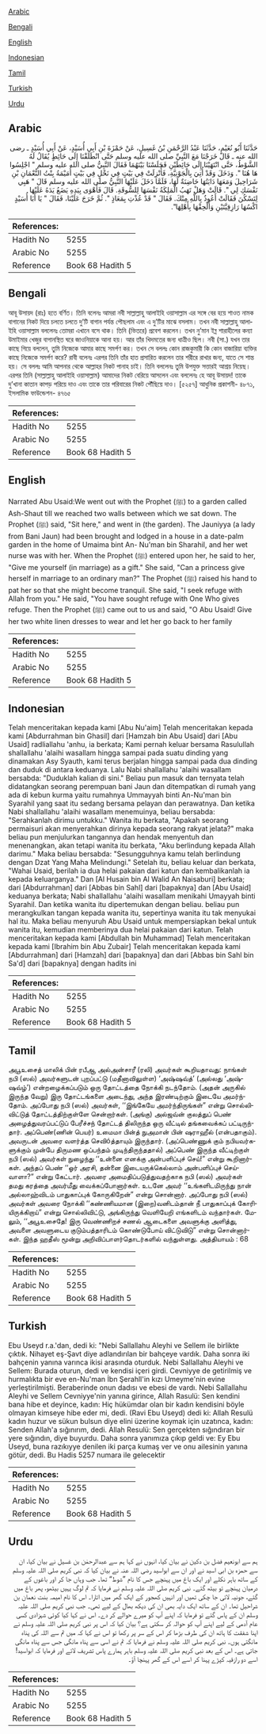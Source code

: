 [Arabic](#arabic)

[Bengali](#bengali)

[English](#english)

[Indonesian](#indonesian)

[Tamil](#tamil)

[Turkish](#turkish)

[Urdu](#urdu)

## Arabic


<div dir="rtl" lang="ar" style={{fontSize:'larger',backgroundColor:'#f8f9fa',padding:20}}>
حَدَّثَنَا أَبُو نُعَيْمٍ، حَدَّثَنَا عَبْدُ الرَّحْمَنِ بْنُ غَسِيلٍ، عَنْ حَمْزَةَ بْنِ أَبِي أُسَيْدٍ، عَنْ أَبِي أُسَيْدٍ ـ رضى الله عنه ـ قَالَ خَرَجْنَا مَعَ النَّبِيِّ صلى الله عليه وسلم حَتَّى انْطَلَقْنَا إِلَى حَائِطٍ يُقَالُ لَهُ الشَّوْطُ، حَتَّى انْتَهَيْنَا إِلَى حَائِطَيْنِ فَجَلَسْنَا بَيْنَهُمَا فَقَالَ النَّبِيُّ صلى الله عليه وسلم ‏"‏ اجْلِسُوا هَا هُنَا ‏"‏‏.‏ وَدَخَلَ وَقَدْ أُتِيَ بِالْجَوْنِيَّةِ، فَأُنْزِلَتْ فِي بَيْتٍ فِي نَخْلٍ فِي بَيْتٍ أُمَيْمَةُ بِنْتُ النُّعْمَانِ بْنِ شَرَاحِيلَ وَمَعَهَا دَايَتُهَا حَاضِنَةٌ لَهَا، فَلَمَّا دَخَلَ عَلَيْهَا النَّبِيُّ صلى الله عليه وسلم قَالَ ‏"‏ هَبِي نَفْسَكِ لِي ‏"‏‏.‏ قَالَتْ وَهَلْ تَهَبُ الْمَلِكَةُ نَفْسَهَا لِلسُّوقَةِ‏.‏ قَالَ فَأَهْوَى بِيَدِهِ يَضَعُ يَدَهُ عَلَيْهَا لِتَسْكُنَ فَقَالَتْ أَعُوذُ بِاللَّهِ مِنْكَ‏.‏ فَقَالَ ‏"‏ قَدْ عُذْتِ بِمَعَاذٍ ‏"‏‏.‏ ثُمَّ خَرَجَ عَلَيْنَا، فَقَالَ ‏"‏ يَا أَبَا أُسَيْدٍ اكْسُهَا رَازِقِيَّتَيْنِ وَأَلْحِقْهَا بِأَهْلِهَا‏"‏‏.‏
</div>
<div style={{backgroundColor:'#f8f9fa',padding:20, marginBottom: 10}}><table> <thead> <tr> <th>References:</th> <th></th> </tr> </thead> <tbody><tr><td>Hadith No</td><td>5255</td></tr><tr><td>Arabic No</td><td>5255</td></tr><tr><td>Reference</td><td>Book 68 Hadith 5</td></tr></tbody></table></div>

## Bengali


<div dir="ltr" lang="bn" style={{fontSize:'larger',backgroundColor:'#f8f9fa',padding:20}}>
আবূ উসায়দ (রাঃ) হতে বর্ণিত। তিনি বলেনঃ আমরা নবী সাল্লাল্লাহু আলাইহি ওয়াসাল্লাম এর সঙ্গে বের হয়ে শাওত নামক বাগানের নিকট দিয়ে চলতে চলতে দু’টি বাগান পর্যন্ত পৌছলাম এবং এ দু’টির মাঝে বসলাম। তখন নবী সাল্লাল্লাহু আলাইহি ওয়াসাল্লাম বললেনঃ তোমরা এখানে বসে থাক। তিনি (ভিতরে) প্রবেশ করলেন। তখন নু’মান ইব্ন শারাহীলের কন্যা উমাইমার খেজুর বাগানস্থিত ঘরে জাওনিয়াকে আনা হয়। আর তাঁর খিদমতের জন্য ধাত্রীও ছিল। নবী (সা.) যখন তার কাছে গিয়ে বললেন, তুমি নিজেকে আমার কাছে সমর্পণ কর। তখন সে বললঃ কোন রাজকুমারী কি কোন বাজারিয়া ব্যক্তির কাছে নিজেকে সমর্পণ করে? রাবী বলেনঃ এরপর তিনি তাঁর হাত প্রসারিত করলেন তার শরীরে রাখার জন্য, যাতে সে শান্ত হয়। সে বললঃ আমি আপনার থেকে আল্লাহর নিকট পানাহ চাই। তিনি বললেনঃ তুমি উপযুক্ত সত্তারই আশ্রয় নিয়েছ। এরপর তিনি (সাল্লাল্লাহু আলাইহি ওয়াসাল্লাম) আমাদের নিকট বেরিয়ে আসলেন এবং বললেনঃ হে আবূ উসায়দ! তাকে দু’খানা কাতান কাপড় পরিয়ে দাও এবং তাকে তার পরিবারের নিকট পৌঁছিয়ে দাও। [৫২৫৭] আধুনিক প্রকাশনী- ৪৮৭১, ইসলামিক ফাউন্ডেশন- ৪৭৬৫
</div>
<div style={{backgroundColor:'#f8f9fa',padding:20, marginBottom: 10}}><table> <thead> <tr> <th>References:</th> <th></th> </tr> </thead> <tbody><tr><td>Hadith No</td><td>5255</td></tr><tr><td>Arabic No</td><td>5255</td></tr><tr><td>Reference</td><td>Book 68 Hadith 5</td></tr></tbody></table></div>

## English


<div dir="ltr" lang="en" style={{fontSize:'larger',backgroundColor:'#f8f9fa',padding:20}}>
Narrated Abu Usaid:We went out with the Prophet (ﷺ) to a garden called Ash-Shaut till we reached two walls between which we sat down. The Prophet (ﷺ) said, "Sit here," and went in (the garden). The Jauniyya (a lady from Bani Jaun) had been brought and lodged in a house in a date-palm garden in the home of Umaima bint An- Nu'man bin Sharahil, and her wet nurse was with her. When the Prophet (ﷺ) entered upon her, he said to her, "Give me yourself (in marriage) as a gift." She said, "Can a princess give herself in marriage to an ordinary man?" The Prophet (ﷺ) raised his hand to pat her so that she might become tranquil. She said, "I seek refuge with Allah from you." He said, "You have sought refuge with One Who gives refuge. Then the Prophet (ﷺ) came out to us and said, "O Abu Usaid! Give her two white linen dresses to wear and let her go back to her family
</div>
<div style={{backgroundColor:'#f8f9fa',padding:20, marginBottom: 10}}><table> <thead> <tr> <th>References:</th> <th></th> </tr> </thead> <tbody><tr><td>Hadith No</td><td>5255</td></tr><tr><td>Arabic No</td><td>5255</td></tr><tr><td>Reference</td><td>Book 68 Hadith 5</td></tr></tbody></table></div>

## Indonesian


<div dir="ltr" lang="id" style={{fontSize:'larger',backgroundColor:'#f8f9fa',padding:20}}>
Telah menceritakan kepada kami [Abu Nu'aim] Telah menceritakan kepada kami [Abdurrahman bin Ghasil] dari [Hamzah bin Abu Usaid] dari [Abu Usaid] radliallahu 'anhu, ia berkata; Kami pernah keluar bersama Rasulullah shallallahu 'alaihi wasallam hingga sampai pada suatu dinding yang dinamakan Asy Syauth, kami terus berjalan hingga sampai pada dua dinding dan duduk di antara keduanya. Lalu Nabi shallallahu 'alaihi wasallam bersabda: "Duduklah kalian di sini." Beliau pun masuk dan ternyata telah didatangkan seorang perempuan bani Jaun dan ditempatkan di rumah yang ada di kebun kurma yaitu rumahnya Ummayyah binti An-Nu'man bin Syarahil yang saat itu sedang bersama pelayan dan perawatnya. Dan ketika Nabi shallallahu 'alaihi wasallam menemuinya, beliau bersabda: "Serahkanlah dirimu untukku." Wanita itu berkata, "Apakah seorang permaisuri akan menyerahkan dirinya kepada seorang rakyat jelata?" maka beliau pun menjulurkan tangannya dan hendak menyentuh dan menenangkan, akan tetapi wanita itu berkata, "Aku berlindung kepada Allah darimu." Maka beliau bersabda: "Sesungguhnya kamu telah berlindung dengan Dzat Yang Maha Melindungi." Setelah itu, beliau keluar dan berkata, "Wahai Usaid, berilah ia dua helai pakaian dari katun dan kembalikanlah ia kepada keluarganya." Dan [Al Husain bin Al Walid An Naisaburi] berkata; dari [Abdurrahman] dari [Abbas bin Sahl] dari [bapaknya] dan [Abu Usaid] keduanya berkata; Nabi shallallahu 'alaihi wasallam menikahi Umayyah binti Syarahil. Dan ketika wanita itu dipertemukan dengan beliau. beliau pun merangkulkan tangan kepada wanita itu, sepertinya wanita itu tak menyukai hal itu. Maka beliau menyuruh Abu Usaid untuk mempersiapkan bekal untuk wanita itu, kemudian memberinya dua helai pakaian dari katun. Telah menceritakan kepada kami [Abdullah bin Muhammad] Telah menceritakan kepada kami [Ibrahim bin Abu Zubair] Telah menceritakan kepada kami [Abdurrahman] dari [Hamzah] dari [bapaknya] dan dari [Abbas bin Sahl bin Sa'd] dari [bapaknya] dengan hadits ini
</div>
<div style={{backgroundColor:'#f8f9fa',padding:20, marginBottom: 10}}><table> <thead> <tr> <th>References:</th> <th></th> </tr> </thead> <tbody><tr><td>Hadith No</td><td>5255</td></tr><tr><td>Arabic No</td><td>5255</td></tr><tr><td>Reference</td><td>Book 68 Hadith 5</td></tr></tbody></table></div>

## Tamil


<div dir="ltr" lang="ta" style={{fontSize:'larger',backgroundColor:'#f8f9fa',padding:20}}>
அபூஉசைத் மாலிக் பின் ரபீஆ அல்அன்சாரீ (ரலி) அவர்கள் கூறியதாவது: நாங்கள் நபி (ஸல்) அவர்களுடன் புறப்பட்டு (மதீனாவிலுள்ள) ‘அஷ்ஷவ்த்’ (அல்லது ‘அஷ்ஷவ்ழ்’) என்றழைக்கப்படும் ஒரு தோட்டத்தை நோக்கி நடந்தோம். (அதன் அருகில் இருந்த வேறு) இரு தோட்டங்களை அடைந்து, அந்த இரண்டிற்கும் இடையே அமர்ந்தோம். அப்போது நபி (ஸல்) அவர்கள், ‘‘இங்கேயே அமர்ந்திருங்கள்” என்று சொல்லிவிட்டுத் தோட்டத்திற்குள்ளே சென்றார்கள். (அங்கு) அல்ஜவ்ன் குலத்துப் பெண் அழைத்துவரப்பட்டுப் பேரீச்சந் தோட்டத் திலிருந்த ஒரு வீட்டில் தங்கவைக்கப் பட்டிருந்தார். அப்பெண்(ணின் பெயர்) உமைமா பின்த் நுஅமான் பின் ஷராஹீல் (என்பதாகும்). அவருடன் அவரை வளர்த்த செவிóத்தாயும் இருந்தார். (அப்பெண்ணுக் கும் நபியவர்களுக்கும் முன்பே திருமண ஒப்பந்தம் முடிந்திருந்ததால்) அப்பெண் இருந்த வீட்டிற்குள் நபி (ஸல்) அவர்கள் நுழைந்து ‘‘உன்னை எனக்கு அன்பளிப்புச் செய்!” என்று கூறினார்கள். அந்தப் பெண் ‘‘ஓர் அரசி, தன்னை இடையருக்கெல்லாம் அன்பளிப்புச் செய்வாளா?” என்று கேட்டார். அவரை அமைதிப்படுத்துவதற்காக நபி (ஸல்) அவர்கள் தமது கரத்தை அவர்மீது வைக்கப்போனார்கள். உடனே அவர் ‘‘உங்களிடமிருந்து நான் அல்லாஹ்விடம் பாதுகாப்புக் கோருகிறேன்” என்று சொன்னார். அப்போது நபி (ஸல்) அவர்கள் அவரை நோக்கி ‘‘கண்ணியமான (இறை)வனிடம்தான் நீ பாதுகாப்புக் கோரியிருக்கிறாய்” என்று சொல்லிவிட்டு, அங்கிருந்து வெளியேறி எங்களிடம் வந்தார்கள். மேலும், ‘‘அபூஉசைதே! இரு வெண்ணிறச் சணல் ஆடைகளை அவளுக்கு அளித்து, அவளை அவளுடைய குடும்பத்தாரிடம் கொண்டுபோய் விட்டுவிடு” என்று சொன்னார்கள். இந்த ஹதீஸ் மூன்று அறிவிப்பாளர்தொடர்களில் வந்துள்ளது. அத்தியாயம் : 68
</div>
<div style={{backgroundColor:'#f8f9fa',padding:20, marginBottom: 10}}><table> <thead> <tr> <th>References:</th> <th></th> </tr> </thead> <tbody><tr><td>Hadith No</td><td>5255</td></tr><tr><td>Arabic No</td><td>5255</td></tr><tr><td>Reference</td><td>Book 68 Hadith 5</td></tr></tbody></table></div>

## Turkish


<div dir="ltr" lang="tr" style={{fontSize:'larger',backgroundColor:'#f8f9fa',padding:20}}>
Ebu Useyd r.a.'dan, dedi ki: "Nebi Sallallahu Aleyhi ve Sellem ile birlikte çıktık. Nihayet eş-Şavt diye adlandırılan bir bahçeye vardık. Daha sonra iki bahçenin yanına varınca ikisi arasında oturduk. Nebi Sallallahu Aleyhi ve Sellem: Burada oturun, dedi ve kendisi içeri girdi. Cevniyye de getirilmiş ve hurmalıkta bir eve en-Nu'man İbn Şerahll'in kızı Umeyme'nin evine yerleştirilmişti. Beraberinde onun dadısı ve ebesi de vardı. Nebi Sallallahu Aleyhi ve Sellem Cevniyye'nin yanına girince, Allah Rasulü: Sen kendini bana hibe et deyince, kadın: Hiç hükümdar olan bir kadın kendisini böyle olmayan kimseye hibe eder mi, dedi. (Ravi Ebu Useyd) dedi ki: Allah Resulü kadın huzur ve sükun bulsun diye elini üzerine koymak için uzatınca, kadın: Senden Allah'a sığınırım, dedi. Allah Resulü: Sen gerçekten sığındıran bir yere sığındın, diye buyurdu. Daha sonra yanımıza çıkıp geldi ve: Ey Ebu Useyd, buna razıkıyye denilen iki parça kumaş ver ve onu ailesinin yanına götür, dedi. Bu Hadis 5257 numara ile gelecektir
</div>
<div style={{backgroundColor:'#f8f9fa',padding:20, marginBottom: 10}}><table> <thead> <tr> <th>References:</th> <th></th> </tr> </thead> <tbody><tr><td>Hadith No</td><td>5255</td></tr><tr><td>Arabic No</td><td>5255</td></tr><tr><td>Reference</td><td>Book 68 Hadith 5</td></tr></tbody></table></div>

## Urdu


<div dir="rtl" lang="ur" style={{fontSize:'larger',backgroundColor:'#f8f9fa',padding:20}}>
ہم سے ابونعیم فضل بن دکین نے بیان کیا، انہوں نے کہا ہم سے عبدالرحمٰن بن غسیل نے بیان کیا، ان سے حمزہ بن ابی اسید نے اور ان سے ابواسید رضی اللہ عنہ نے بیان کیا کہ نبی کریم صلی اللہ علیہ وسلم کے ساتھ باہر نکلے اور ایک باغ میں پہنچے جس کا نام ”شوط“ تھا۔ جب وہاں جا کر اور باغوں کے درمیان پہنچے تو بیٹھ گئے۔ نبی کریم صلی اللہ علیہ وسلم نے فرمایا کہ تم لوگ یہیں بیٹھو، پھر باغ میں گئے، جونیہ لائی جا چکی تھیں اور انہیں کھجور کے ایک گھر میں اتارا۔ اس کا نام امیمہ بنت نعمان بن شراحیل تھا۔ ان کے ساتھ ایک دایہ بھی ان کی دیکھ بھال کے لیے تھی۔ جب نبی کریم صلی اللہ علیہ وسلم ان کے پاس گئے تو فرمایا کہ اپنے آپ کو میرے حوالے کر دے۔ اس نے کہا کیا کوئی شہزادی کسی عام آدمی کے لیے اپنے آپ کو حوالہ کر سکتی ہے؟ بیان کیا کہ اس پر نبی کریم صلی اللہ علیہ وسلم نے اپنا شفقت کا ہاتھ ان کی طرف بڑھا کر اس کے سر پر رکھا تو اس نے کہا کہ میں تم سے اللہ کی پناہ مانگتی ہوں۔ نبی کریم صلی اللہ علیہ وسلم نے فرمایا کہ تم نے اسی سے پناہ مانگی جس سے پناہ مانگی جاتی ہے۔ اس کے بعد نبی کریم صلی اللہ علیہ وسلم باہر ہمارے پاس تشریف لائے اور فرمایا کہ ابواسید! اسے دو رازقیہ کپڑے پہنا کر اسے اس کے گھر پہنچا آؤ۔
</div>
<div style={{backgroundColor:'#f8f9fa',padding:20, marginBottom: 10}}><table> <thead> <tr> <th>References:</th> <th></th> </tr> </thead> <tbody><tr><td>Hadith No</td><td>5255</td></tr><tr><td>Arabic No</td><td>5255</td></tr><tr><td>Reference</td><td>Book 68 Hadith 5</td></tr></tbody></table></div>